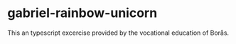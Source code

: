 # gabriel-rainbow-unicorn
This an typescript excercise provided by the vocational education of Borås.
